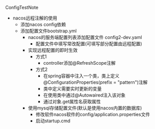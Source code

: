 ConfigTestNote

* nacos远程注解的使用
  * 添加nacos config依赖
  * 添加配置文件bootstrap.yml
    * nacos的服务端配置列表添加配置文件 config2-dev.yaml
      * 配置文件中填写常改配置(可填写部分配置由远程配置)
    * 实现远程配置的即时生效
      * 方式1
        * controller添加@RefreshScope注解
      * 方式2
        * 在spring容器中注入一个类，类上定义@ConfigurationProperties(prefix = "pattern")注解
        * 类中定义需要实时更新的变量
        * 在使用类中通过@Autowaired注入该对象
        * 通过对象.get属性名获取属性
    * 使用mysql存储配置文件(默认是使用nacos内置的数据库)
      * 修改软件nacos软件的config/application.properties文件
      * 启动startup.cmd
